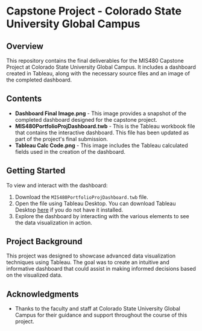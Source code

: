 # Capstone Project - Colorado State University Global Campus

## Overview
This repository contains the final deliverables for the MIS480 Capstone Project at Colorado State University Global Campus. It includes a dashboard created in Tableau, along with the necessary source files and an image of the completed dashboard.

## Contents
- **Dashboard Final Image.png** - This image provides a snapshot of the completed dashboard designed for the capstone project.
- **MIS480PortfolioProjDashboard.twb** - This is the Tableau workbook file that contains the interactive dashboard. This file has been updated as part of the project's final submission.
- **Tableau Calc Code.png** - This image includes the Tableau calculated fields used in the creation of the dashboard.

## Getting Started
To view and interact with the dashboard:
1. Download the `MIS480PortfolioProjDashboard.twb` file.
2. Open the file using Tableau Desktop. You can download Tableau Desktop [here](https://www.tableau.com/products/desktop) if you do not have it installed.
3. Explore the dashboard by interacting with the various elements to see the data visualization in action.

## Project Background
This project was designed to showcase advanced data visualization techniques using Tableau. The goal was to create an intuitive and informative dashboard that could assist in making informed decisions based on the visualized data.


## Acknowledgments
- Thanks to the faculty and staff at Colorado State University Global Campus for their guidance and support throughout the course of this project.
